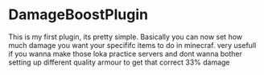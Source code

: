 # DamageBoostPlugin
This is my first plugin, its pretty simple.
Basically you can now set how much damage you want your specififc items to do in minecraf. 
very usefull if you wanna make those loka practice servers and dont wanna bother setting up different quality armour to get that correct 33% damage
